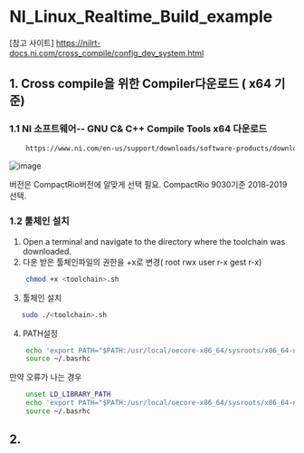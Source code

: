 # NI_Linux_Realtime_Build_example

[참고 사이트] https://nilrt-docs.ni.com/cross_compile/config_dev_system.html

## 1. Cross compile을 위한 Compiler다운로드 ( x64 기준)
### 1.1 NI 소프트웨어-- GNU C& C++ Compile Tools x64 다운로드
``` bash
    https://www.ni.com/en-us/support/downloads/software-products/download.gnu-c---c---compile-tools-x64.html#477802
```
![image](https://github.com/user-attachments/assets/bf2052c1-689a-4708-8790-1c77327e385f)

버전은 CompactRio버전에 알맞게 선택 필요. CompactRio 9030기준 2018-2019 선택.

### 1.2 툴체인 설치
1. Open a terminal and navigate to the directory where the toolchain was downloaded.
2. 다운 받은 툴체인파일의 권한을 +x로 변경( root rwx user r-x gest r-x)
```bash
    chmod +x <toolchain>.sh
```
3. 툴체인 설치
```bash
   sudo ./<toolchain>.sh
```
4. PATH설정
```bash
    echo 'export PATH="$PATH:/usr/local/oecore-x86_64/sysroots/x86_64-nilrtsdk-linux/usr/bin"' >> ~/.bashrc
    source ~/.basrhc
```
만약 오류가 나는 경우
```bash
    unset LD_LIBRARY_PATH    
    echo 'export PATH="$PATH:/usr/local/oecore-x86_64/sysroots/x86_64-nilrtsdk-linux/usr/bin"' >> ~/.bashrc
    source ~/.basrhc
```


## 2. 

